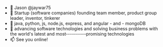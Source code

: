 - 👋 Jason @jaywar75
- 👀 Startup (software companies) founding team member, product group leader, inventor, tinkerer
- 🌱 java, python, js, node.js, express, and angular - and - mongoDB
- 💞️ advancing software technologies and solving business problems with the world's latest and most----------promising technologies
- 📫 See you online!

<!---
jaywar75/jaywar75 is a ✨ special ✨ repository because its `README.md` (this file) appears on your GitHub profile.
You can click the Preview link to take a look at your changes.
--->
